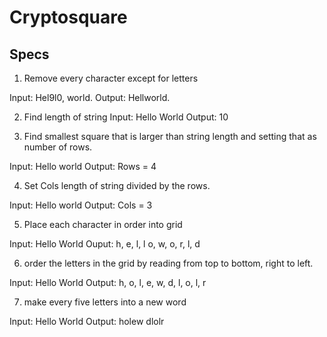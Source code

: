 # Cryptosquare

## Specs

1. Remove every character except for letters

Input: Hel9l0, world.
Output: Hellworld.

2. Find length of string
Input: Hello World
Output: 10

3.  Find smallest square that is larger than string length and setting that as number of rows.

Input: Hello world
Output: Rows = 4

4. Set Cols length of string divided by the rows.

Input: Hello world
Output: Cols = 3

5. Place each character in order into grid

Input: Hello World
Ouput: h, e, l, l
       o, w, o, r,
       l, d

6. order the letters in the grid by reading from top to bottom, right to left.

Input: Hello World
Output: h, o, l, e, w, d, l, o, l, r

7. make every five letters into a new word

Input: Hello World
Output: holew dlolr

